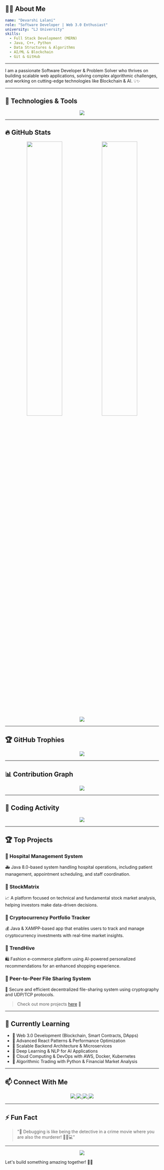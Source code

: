 ## 👨‍💻 About Me
```yaml
name: "Devarshi Lalani"
role: "Software Developer | Web 3.0 Enthusiast"
university: "LJ University"
skills:
  - Full Stack Development (MERN)
  - Java, C++, Python
  - Data Structures & Algorithms
  - AI/ML & Blockchain
  - Git & GitHub
```
---
I am a passionate Software Developer & Problem Solver who thrives on building scalable web applications, solving complex algorithmic challenges, and working on cutting-edge technologies like Blockchain & AI. 💡✨

---
## 🚀 Technologies & Tools
<p align="center">
  <img src="https://skillicons.dev/icons?i=java,cpp,python,js,html,css,nodejs,react,mongodb,express,git,github,django,docker,solidity,aws,tailwind,postman" />
</p>

---
## 🔥 GitHub Stats
<p align="center">
  <img width="48%" src="https://github-readme-stats.vercel.app/api?username=codeMaestro78&show_icons=true&theme=radical" />
  <img width="48%" src="https://github-readme-streak-stats.herokuapp.com/?user=codeMaestro78&theme=radical" />
</p>

<p align="center">
  <img src="https://github-profile-summary-cards.vercel.app/api/cards/profile-details?username=codeMaestro78&theme=radical" />
</p>

---
## 🏆 GitHub Trophies
<p align="center">
  <img src="https://github-profile-trophy.vercel.app/?username=codeMaestro78&theme=radical&no-frame=true&margin-w=5" />
</p>

---
## 📊 Contribution Graph
<p align="center">
  <img src="https://github-readme-activity-graph.cyclic.app/graph?username=codeMaestro78&theme=radical" />
</p>

---
## 🎯 Coding Activity
<p align="center">
  <img src="https://github-readme-stats.vercel.app/api/top-langs/?username=codeMaestro78&theme=radical&layout=compact&langs_count=10" />
</p>

---
## 🏆 Top Projects
### 🔹 Hospital Management System
🚑 Java 8.0-based system handling hospital operations, including patient management, appointment scheduling, and staff coordination.
### 🔹 StockMatrix
📈 A platform focused on technical and fundamental stock market analysis, helping investors make data-driven decisions.
### 🔹 Cryptocurrency Portfolio Tracker
💰 Java & XAMPP-based app that enables users to track and manage cryptocurrency investments with real-time market insights.
### 🔹 TrendHive
🛍 Fashion e-commerce platform using AI-powered personalized recommendations for an enhanced shopping experience.
### 🔹 Peer-to-Peer File Sharing System
📡 Secure and efficient decentralized file-sharing system using cryptography and UDP/TCP protocols.
> Check out more projects [here](https://github.com/codeMaestro78?tab=repositories) 🚀

---
## 🌱 Currently Learning
- 📌 Web 3.0 Development (Blockchain, Smart Contracts, DApps)  
- 📌 Advanced React Patterns & Performance Optimization  
- 📌 Scalable Backend Architecture & Microservices  
- 📌 Deep Learning & NLP for AI Applications  
- 📌 Cloud Computing & DevOps with AWS, Docker, Kubernetes  
- 📌 Algorithmic Trading with Python & Financial Market Analysis  

---
## 📫 Connect With Me
<p align="center">
  <a href="https://linkedin.com/in/devarshilalani05">
    <img src="https://img.shields.io/badge/LinkedIn-blue?style=for-the-badge&logo=linkedin" />
  </a>
  <a href="https://github.com/codeMaestro78">
    <img src="https://img.shields.io/badge/GitHub-black?style=for-the-badge&logo=github" />
  </a>
  <a href="mailto:thelogical369@gmail.com">
    <img src="https://img.shields.io/badge/Email-red?style=for-the-badge&logo=gmail" />
  </a>
  <a href="https://twitter.com/DevarshiLalani">
    <img src="https://img.shields.io/badge/Twitter-blue?style=for-the-badge&logo=twitter" />
  </a>
</p>

---
## ⚡ Fun Fact
> "🚀 Debugging is like being the detective in a crime movie where you are also the murderer! 🕵️‍♂️💻"

---
<p align="center">
  <img src="https://komarev.com/ghpvc/?username=codeMaestro78&color=blue&style=flat-square" />
</p>

Let's build something amazing together! 🚀✨

